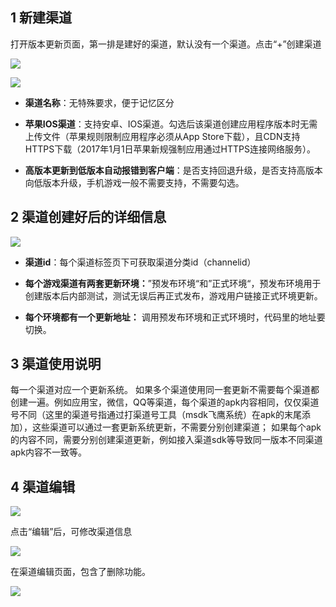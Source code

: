 ## 1 新建渠道

打开版本更新页面，第一排是建好的渠道，默认没有一个渠道。点击“+”创建渠道

![](http://imgcache.tcecqpoc.fsphere.cn/image/mc.qcloudimg.com/static/img/5ae99eb84c1f90f6efe99aa7a2bb2899/qudao1.png)

![](http://imgcache.tcecqpoc.fsphere.cn/image/mc.qcloudimg.com/static/img/819f8e8c002b7a17fedf65f6d2b02f10/qudao2.png)

- **渠道名称**：无特殊要求，便于记忆区分

- **苹果IOS渠道**：支持安卓、IOS渠道。勾选后该渠道创建应用程序版本时无需上传文件（苹果规则限制应用程序必须从App Store下载），且CDN支持HTTPS下载（2017年1月1日苹果新规强制应用通过HTTPS连接网络服务）。  

- **高版本更新到低版本自动报错到客户端**：是否支持回退升级，是否支持高版本向低版本升级，手机游戏一般不需要支持，不需要勾选。


## 2 渠道创建好后的详细信息

![](http://imgcache.tcecqpoc.fsphere.cn/image/mc.qcloudimg.com/static/img/4dd82898c874153e4368ed9c9b022d2d/image.png)

- **渠道id**：每个渠道标签页下可获取渠道分类id（channelid）

- **每个游戏渠道有两套更新环境：**”预发布环境“和”正式环境“，预发布环境用于创建版本后内部测试，测试无误后再正式发布，游戏用户链接正式环境更新。

- **每个环境都有一个更新地址：** 调用预发布环境和正式环境时，代码里的地址要切换。

## 3 渠道使用说明  
  
每一个渠道对应一个更新系统。
如果多个渠道使用同一套更新不需要每个渠道都创建一遍。例如应用宝，微信，QQ等渠道，每个渠道的apk内容相同，仅仅渠道号不同（这里的渠道号指通过打渠道号工具（msdk飞鹰系统）在apk的末尾添加），这些渠道可以通过一套更新系统更新，不需要分别创建渠道；
如果每个apk的内容不同，需要分别创建渠道更新，例如接入渠道sdk等导致同一版本不同渠道apk内容不一致等。


## 4 渠道编辑

![](http://imgcache.tcecqpoc.fsphere.cn/image/mc.qcloudimg.com/static/img/178afb610b28a5d58e586a24a60cf62a/qudao-bianji1.png)

点击“编辑”后，可修改渠道信息

![](http://imgcache.tcecqpoc.fsphere.cn/image/mc.qcloudimg.com/static/img/9eed1bdf2a0cae716f0b8aeda6aa51d1/qudao-bianji2.png) 

在渠道编辑页面，包含了删除功能。

![](http://imgcache.tcecqpoc.fsphere.cn/image/mc.qcloudimg.com/static/img/c4913bfdc592716396a1c267b184200b/qudao-shanchu.png)



